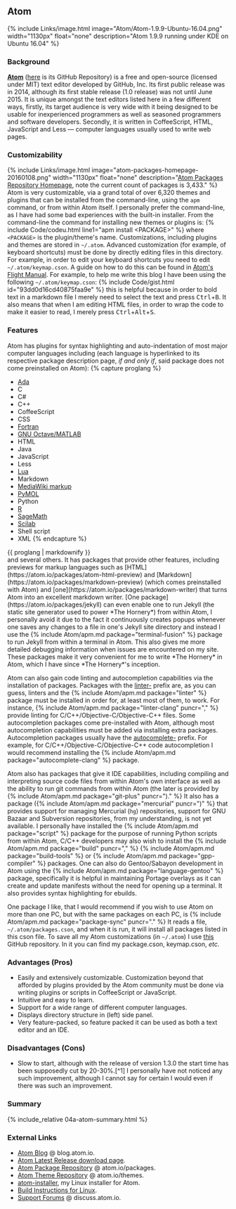 ## Atom
{% include Links/image.html image="Atom/Atom-1.9.9-Ubuntu-16.04.png" width="1130px" float="none" description="Atom 1.9.9 running under KDE on Ubuntu 16.04" %}

### Background
[**Atom**](https://atom.io) ([here](https://github.com/atom/atom) is its GitHub Repository) is a free and open-source (licensed under MIT) text editor developed by GitHub, Inc. Its first public release was in 2014, although its first stable release (1.0 release) was not until June 2015. It is unique amongst the text editors listed here in a few different ways, firstly, its target audience is very wide with it being designed to be usable for inexperienced programmers as well as seasoned programmers and software developers. Secondly, it is written in CoffeeScript, HTML, JavaScript and Less &mdash; computer languages usually used to write web pages.

### Customizability
{% include Links/image.html image="atom-packages-homepage-20160108.png" width="1130px" float="none" description="[Atom Packages Repository Homepage](https://atom.io/packages), note the current count of packages is 3,433." %}
Atom is very customizable, via a grand total of over 6,320 themes and plugins that can be installed from the command-line, using the `apm` command, or from within Atom itself. I personally prefer the command-line, as I have had some bad experiences with the built-in installer. From the command-line the command for installing new themes or plugins is:
{% include Code/codeu.html line1="apm install &lt;PACKAGE&gt;" %}
where `<PACKAGE>` is the plugin/theme's name. Customizations, including plugins and themes are stored in `~/.atom`. Advanced customization (for example, of keyboard shortcuts) must be done by directly editing files in this directory. For example, in order to edit your keyboard shortcuts you need to edit `~/.atom/keymap.cson`. A guide on how to do this can be found in [Atom's Flight Manual](https://atom.io/docs/latest/using-atom-basic-customization#customizing-key-bindings). For example, to help me write this blog I have been using the following `~/.atom/keymap.cson`:
{% include Code/gist.html id="93dd0d16cd40875faa9e" %}
this is helpful because in order to bold text in a markdown file I merely need to select the text and press <kbd>Ctrl</kbd>+<kbd>B</kbd>. It also means that when I am editing HTML files, in order to wrap the code to make it easier to read, I merely press <kbd>Ctrl</kbd>+<kbd>Alt</kbd>+<kbd>S</kbd>.

### Features
Atom has plugins for syntax highlighting and auto-indentation of most major computer languages including (each language is hyperlinked to its respective package description page, *if and only if*, said package does not come preinstalled on Atom):
{% capture proglang %}
* [Ada](https://atom.io/packages/language-ada)
* C
* C#
* C++
* CoffeeScript
* CSS
* [Fortran](https://atom.io/packages/language-fortran)
* [GNU Octave/MATLAB](https://atom.io/packages/language-matlab-octave)
* HTML
* Java
* JavaScript
* Less
* [Lua](https://atom.io/packages/language-lua)
* Markdown
* [MediaWiki markup](https://atom.io/packages/language-mediawiki)
* [PyMOL](https://atom.io/packages/language-pymol)
* Python
* [R](https://atom.io/packages/language-r)
* [SageMath](https://atom.io/packages/language-sage)
* [Scilab](https://atom.io/packages/language-scilab)
* Shell script
* XML
{% endcapture %}
<div class="div-col columns column-count column-count-3" style="-moz-column-count: 3; -webkit-column-count: 3; column-count: 3;">{{ proglang | markdownify }}</div>
and several others. It has packages that provide other features, including previews for markup languages such as [HTML](https://atom.io/packages/atom-html-preview) and [Markdown](https://atom.io/packages/markdown-preview) (which comes preinstalled with Atom) and [one](https://atom.io/packages/markdown-writer) that turns Atom into an excellent markdown writer. [One package](https://atom.io/packages/jekyll) can even enable one to run Jekyll (the static site generator used to power *The Hornery*) from within Atom, I personally avoid it due to the fact it continuously creates popups whenever one saves any changes to a file in one's Jekyll site directory and instead I use the {% include Atom/apm.md package="terminal-fusion" %} package to run Jekyll from within a terminal in Atom. This also gives me more detailed debugging information when issues are encountered on my site. These packages make it very convenient for me to write *The Hornery* in Atom, which I have since *The Hornery*'s inception.

Atom can also gain code linting and autocompletion capabilities via the installation of packages. Packages with the <span class="package"><a href="https://atom.io/packages/search?q=linter-" link="_blank">linter-</a></span> prefix are, as you can guess, linters and the {% include Atom/apm.md package="linter" %} package must be installed in order for, at least most of them, to work. For instance, {% include Atom/apm.md package="linter-clang" puncr="," %} provide linting for C/C++/Objective-C/Objective-C++ files. Some autocompletion packages come pre-installed with Atom, although most autocompletion capabilities must be added via installing extra packages. Autocompletion packages usually have the <span class="package"><a href="https://atom.io/packages/search?q=autocomplete-" link="_blank">autocomplete-</a></span> prefix. For example, for C/C++/Objective-C/Objective-C++ code autocompletion I would recommend installing the {% include Atom/apm.md package="autocomplete-clang" %} package.

Atom also has packages that give it IDE capabilities, including compiling and interpreting source code files from within Atom's own interface as well as the ability to run git commands from within Atom (the later is provided by {% include Atom/apm.md package="git-plus" puncr=")." %} It also has a package ({% include Atom/apm.md package="mercurial" puncr=")" %} that provides support for managing Mercurial (`hg`) repositories, support for GNU Bazaar and Subversion repositories, from my understanding, is not yet available. I personally have installed the {% include Atom/apm.md package="script" %} package for the purpose of running Python scripts from within Atom, C/C++ developers may also wish to install the {% include Atom/apm.md package="build" puncr="," %} {% include Atom/apm.md package="build-tools" %} or {% include Atom/apm.md package="gpp-compiler" %} packages. One can also do Gentoo/Sabayon development in Atom using the {% include Atom/apm.md package="language-gentoo" %} package, specifically it is helpful in maintaining Portage overlays as it can create and update manifests without the need for opening up a terminal. It also provides syntax highlighting for ebuilds.

One package I like, that I would recommend if you wish to use Atom on more than one PC, but with the same packages on each PC, is {% include Atom/apm.md package="package-sync" puncr="." %} It reads a file, `~/.atom/packages.cson`, and when it is run, it will install all packages listed in this cson file. To save all my Atom customizations (in `~/.atom`) I use [this](https://github.com/fusion809/atom) GitHub repository. In it you can find my package.cson, keymap.cson, *etc.*

### Advantages (Pros)
* Easily and extensively customizable. Customization beyond that afforded by plugins provided by the Atom community must be done via writing plugins or scripts in CoffeeScript or JavaScript.
* Intuitive and easy to learn.
* Support for a wide range of different computer languages.
* Displays directory structure in (left) side panel.
* Very feature-packed, so feature packed it can be used as both a text editor and an IDE.

### Disadvantages (Cons)
* Slow to start, although with the release of version 1.3.0 the start time has been supposedly cut by 20-30%.[^1] I personally have not noticed any such improvement, although I cannot say for certain I would even if there was such an improvement.

### Summary
{% include_relative 04a-atom-summary.html %}

### External Links
* [Atom Blog](http://blog.atom.io/) @ blog.atom.io.
* [Atom Latest Release download page](https://github.com/atom/atom/releases/latest).
* [Atom Package Repository](https://atom.io/packages) @ atom.io/packages.
* [Atom Theme Repository](https://atom.io/themes) @ atom.io/themes.
* [atom-installer](https://github.com/fusion809/atom-installer), my Linux installer for Atom.
* [Build Instructions for Linux](https://github.com/atom/atom/blob/master/docs/build-instructions/linux.md).
* [Support Forums](https://discuss.atom.io/) @ discuss.atom.io.
